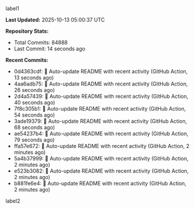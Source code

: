 
label1 
<!-- ACTIVITY_START -->
**Last Updated:** 2025-10-13 05:00:37 UTC

**Repository Stats:**
- Total Commits: 84888
- Last Commit: 14 seconds ago

**Recent Commits:**
- 0d4363cdf: 🤖 Auto-update README with recent activity (GitHub Action, 13 seconds ago)
- 4aa6adb75: 🤖 Auto-update README with recent activity (GitHub Action, 26 seconds ago)
- 2d4a57439: 🤖 Auto-update README with recent activity (GitHub Action, 40 seconds ago)
- 7f8c305b1: 🤖 Auto-update README with recent activity (GitHub Action, 54 seconds ago)
- 3ade19379: 🤖 Auto-update README with recent activity (GitHub Action, 68 seconds ago)
- ae54237b4: 🤖 Auto-update README with recent activity (GitHub Action, 79 seconds ago)
- ffa57e672: 🤖 Auto-update README with recent activity (GitHub Action, 2 minutes ago)
- 5a4b37999: 🤖 Auto-update README with recent activity (GitHub Action, 2 minutes ago)
- e523b3082: 🤖 Auto-update README with recent activity (GitHub Action, 2 minutes ago)
- b881fe6e4: 🤖 Auto-update README with recent activity (GitHub Action, 2 minutes ago)
<!-- ACTIVITY_END -->

label2
